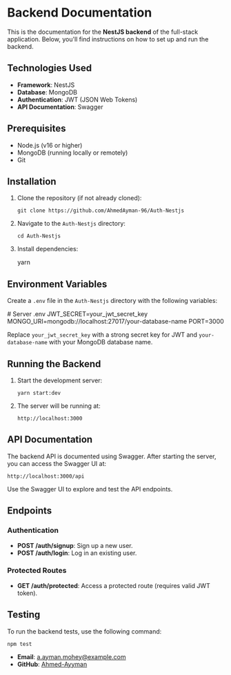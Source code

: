 # Backend Documentation

This is the documentation for the **NestJS backend** of the full-stack application. Below, you'll find instructions on how to set up and run the backend.

## Technologies Used

- **Framework**: NestJS
- **Database**: MongoDB
- **Authentication**: JWT (JSON Web Tokens)
- **API Documentation**: Swagger

## Prerequisites

- Node.js (v16 or higher)
- MongoDB (running locally or remotely)
- Git

## Installation

1.  Clone the repository (if not already cloned):

        git clone https://github.com/AhmedAyman-96/Auth-Nestjs

2.  Navigate to the `Auth-Nestjs` directory:

        cd Auth-Nestjs

3.  Install dependencies:

    yarn

## Environment Variables

Create a `.env` file in the `Auth-Nestjs` directory with the following variables:

\# Server .env
JWT_SECRET=your_jwt_secret_key
MONGO_URI=mongodb://localhost:27017/your-database-name
PORT=3000

Replace `your_jwt_secret_key` with a strong secret key for JWT and `your-database-name` with your MongoDB database name.

## Running the Backend

1.  Start the development server:

        yarn start:dev

2.  The server will be running at:

        http://localhost:3000

## API Documentation

The backend API is documented using Swagger. After starting the server, you can access the Swagger UI at:

    http://localhost:3000/api

Use the Swagger UI to explore and test the API endpoints.

## Endpoints

### Authentication

- **POST /auth/signup**: Sign up a new user.
- **POST /auth/login**: Log in an existing user.

### Protected Routes

- **GET /auth/protected**: Access a protected route (requires valid JWT token).

## Testing

To run the backend tests, use the following command:

    npm test

- **Email**: a.ayman.mohey@example.com
- **GitHub**: [Ahmed-Ayyman](https://github.com/AhmedAyman-96)
